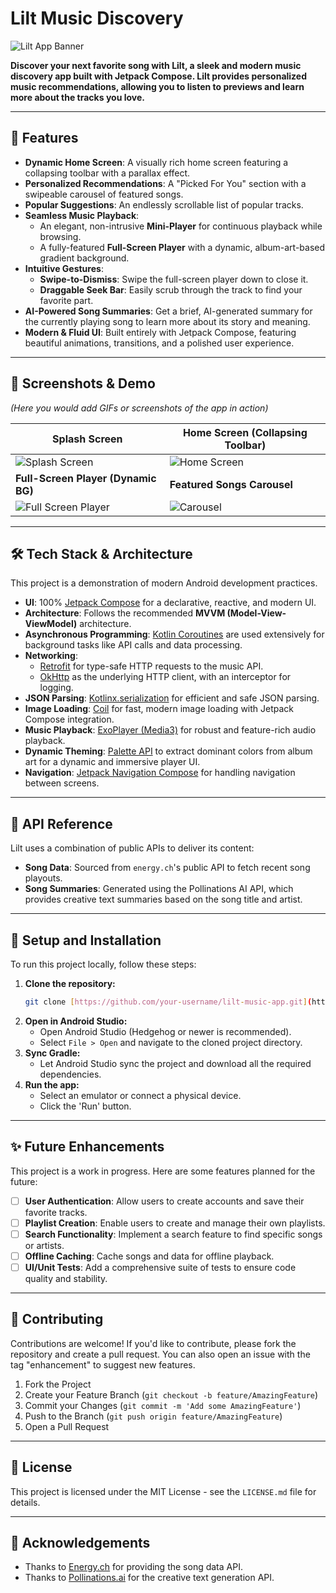 # Lilt Music Discovery

![Lilt App Banner](https://placehold.co/1200x400/1D2671/FFFFFF?text=Lilt%20Music&font=sans)

**Discover your next favorite song with Lilt, a sleek and modern music discovery app built with Jetpack Compose. Lilt provides personalized music recommendations, allowing you to listen to previews and learn more about the tracks you love.**

---

## 🎵 Features

* **Dynamic Home Screen**: A visually rich home screen featuring a collapsing toolbar with a parallax effect.
* **Personalized Recommendations**: A "Picked For You" section with a swipeable carousel of featured songs.
* **Popular Suggestions**: An endlessly scrollable list of popular tracks.
* **Seamless Music Playback**:
    * An elegant, non-intrusive **Mini-Player** for continuous playback while browsing.
    * A fully-featured **Full-Screen Player** with a dynamic, album-art-based gradient background.
* **Intuitive Gestures**:
    * **Swipe-to-Dismiss**: Swipe the full-screen player down to close it.
    * **Draggable Seek Bar**: Easily scrub through the track to find your favorite part.
* **AI-Powered Song Summaries**: Get a brief, AI-generated summary for the currently playing song to learn more about its story and meaning.
* **Modern & Fluid UI**: Built entirely with Jetpack Compose, featuring beautiful animations, transitions, and a polished user experience.

---

## 📸 Screenshots & Demo

*(Here you would add GIFs or screenshots of the app in action)*

| Splash Screen                                                                                                 | Home Screen (Collapsing Toolbar)                                                                                      |
| ------------------------------------------------------------------------------------------------------------- | --------------------------------------------------------------------------------------------------------------------- |
| ![Splash Screen](https://github.com/user-attachments/assets/bbb62862-493d-4d38-a57c-1b8b83574bf8)               | ![Home Screen](https://github.com/user-attachments/assets/64dbbc45-30bd-4779-b780-c26c11614e1b)                       |
| **Full-Screen Player (Dynamic BG)** | **Featured Songs Carousel** |
| ![Full Screen Player](https://github.com/user-attachments/assets/966c5205-07dc-45b1-aa4c-868e0704e9c9)           | ![Carousel](https://github.com/user-attachments/assets/41e73951-130a-45ac-bfc2-822edd76d74c)                           |

---

## 🛠️ Tech Stack & Architecture

This project is a demonstration of modern Android development practices.

* **UI**: 100% [Jetpack Compose](https://developer.android.com/jetpack/compose) for a declarative, reactive, and modern UI.
* **Architecture**: Follows the recommended **MVVM (Model-View-ViewModel)** architecture.
* **Asynchronous Programming**: [Kotlin Coroutines](https://kotlinlang.org/docs/coroutines-overview.html) are used extensively for background tasks like API calls and data processing.
* **Networking**:
    * [Retrofit](https://square.github.io/retrofit/) for type-safe HTTP requests to the music API.
    * [OkHttp](https://square.github.io/okhttp/) as the underlying HTTP client, with an interceptor for logging.
* **JSON Parsing**: [Kotlinx.serialization](https://github.com/Kotlin/kotlinx.serialization) for efficient and safe JSON parsing.
* **Image Loading**: [Coil](https://coil-kt.github.io/coil/) for fast, modern image loading with Jetpack Compose integration.
* **Music Playback**: [ExoPlayer (Media3)](https://developer.android.com/guide/topics/media/media3) for robust and feature-rich audio playback.
* **Dynamic Theming**: [Palette API](https://developer.android.com/training/material-design/palette-api) to extract dominant colors from album art for a dynamic and immersive player UI.
* **Navigation**: [Jetpack Navigation Compose](https://developer.android.com/jetpack/compose/navigation) for handling navigation between screens.

---

## 🔌 API Reference

Lilt uses a combination of public APIs to deliver its content:

* **Song Data**: Sourced from `energy.ch`'s public API to fetch recent song playouts.
* **Song Summaries**: Generated using the Pollinations AI API, which provides creative text summaries based on the song title and artist.

---

## 🚀 Setup and Installation

To run this project locally, follow these steps:

1.  **Clone the repository:**
    ```bash
    git clone [https://github.com/your-username/lilt-music-app.git](https://github.com/your-username/lilt-music-app.git)
    ```
2.  **Open in Android Studio:**
    * Open Android Studio (Hedgehog or newer is recommended).
    * Select `File > Open` and navigate to the cloned project directory.
3.  **Sync Gradle:**
    * Let Android Studio sync the project and download all the required dependencies.
4.  **Run the app:**
    * Select an emulator or connect a physical device.
    * Click the 'Run' button.

---

## ✨ Future Enhancements

This project is a work in progress. Here are some features planned for the future:

* [ ] **User Authentication**: Allow users to create accounts and save their favorite tracks.
* [ ] **Playlist Creation**: Enable users to create and manage their own playlists.
* [ ] **Search Functionality**: Implement a search feature to find specific songs or artists.
* [ ] **Offline Caching**: Cache songs and data for offline playback.
* [ ] **UI/Unit Tests**: Add a comprehensive suite of tests to ensure code quality and stability.

---

## 🤝 Contributing

Contributions are welcome! If you'd like to contribute, please fork the repository and create a pull request. You can also open an issue with the tag "enhancement" to suggest new features.

1.  Fork the Project
2.  Create your Feature Branch (`git checkout -b feature/AmazingFeature`)
3.  Commit your Changes (`git commit -m 'Add some AmazingFeature'`)
4.  Push to the Branch (`git push origin feature/AmazingFeature`)
5.  Open a Pull Request

---

## 📜 License

This project is licensed under the MIT License - see the `LICENSE.md` file for details.

---

## 🙏 Acknowledgements

* Thanks to [Energy.ch](https://energy.ch) for providing the song data API.
* Thanks to [Pollinations.ai](https://pollinations.ai/) for the creative text generation API.
